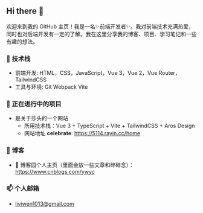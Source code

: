 ## Hi there 👋
欢迎来到我的 GitHub 主页！我是一名✨前端开发者✨。我对前端技术充满热爱，同时也对后端开发有一定的了解。我在这里分享我的博客、项目、学习笔记和一些有趣的想法。
### 🚀 技术栈

- 前端开发:  HTML，CSS，JavaScript，Vue 3，Vue 2，Vue Router，TailwindCSS
- 工具与环境: Git Webpack Vite
### 🌱 正在进行中的项目
- 是关于莎头的一个网站
  - 所用技术栈：Vue 3 + TypeScript + Vite + TailwindCSS + Aros Design</br>
  - 网站地址  **celebrate**: https://5114.rayin.cc/home
### 📝 博客
- 🔭 博客园个人主页（里面会放一些文章和碎碎念）：https://www.cnblogs.com/ywyc
### 📫 个人邮箱
- liyiwen1013@gmail.com

